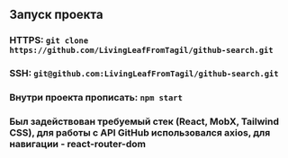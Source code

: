 ## Запуск проекта

### HTTPS: `git clone https://github.com/LivingLeafFromTagil/github-search.git`
### SSH: `git@github.com:LivingLeafFromTagil/github-search.git`

### Внутри проекта прописать: `npm start`

### Был задействован требуемый стек (React, MobX, Tailwind CSS), для работы с API GitHub использовался axios, для навигации - react-router-dom
